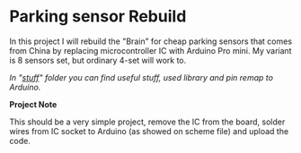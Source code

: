 
Parking sensor Rebuild
==============
In this project I will rebuild the "Brain" for cheap parking sensors that comes from China by replacing microcontroller IC with Arduino Pro mini.
 My variant is 8 sensors set, but ordinary 4-set will work to. 
 
 _In "[stuff](https://github.com/fire1/ParktronicRebuild/tree/master/stuff)" folder you can find useful stuff, used library and pin remap to Arduino._
 
 **Project Note**
 
 This should be a very simple project, remove the IC from the board, solder wires from IC socket to Arduino (as showed on scheme file) and upload the code.
 